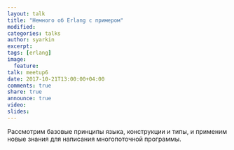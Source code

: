 ```yaml
---
layout: talk
title: "Немного об Erlang с примером"
modified:
categories: talks
author: syarkin
excerpt:
tags: [erlang]
image:
  feature:
talk: meetup6
date: 2017-10-21T13:00:00+04:00
comments: true
share: true
announce: true
video:
slides: 
---
```


Рассмотрим базовые принципы языка, конструкции и типы, и применим новые знания для написания многопоточной программы.
